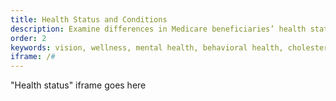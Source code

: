 ```yaml
---
title: Health Status and Conditions
description: Examine differences in Medicare beneficiaries’ health status and the prevalence of health conditions by year.
order: 2
keywords: vision, wellness, mental health, behavioral health, cholesterol, hypertension, arthritis, hearing, diabetes, heart disease, depression, cancer, pulmonary disease, osteoporosis, stroke, alzheimer's, dementia, sensory impairment, sex, gender, age, income, race, ethnicity, education
iframe: /#
---
```


"Health status" iframe goes here
